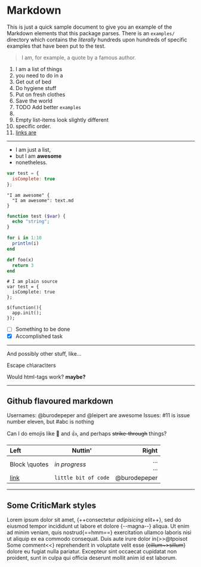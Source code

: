 # Markdown #

This is just a quick sample document to give you an example of the Markdown elements that this package parses. There is an `examples/` directory which contains the _literally_ hundreds upon hundreds of specific examples that have been put to the test.

> I am, for example, a quote by a famous author.

1. I am a list of things
2. you need to do in a
  1. Get out of bed
  2. Do hygiene stuff
  3. Put on fresh clothes
  4. Save the world
  5. TODO Add better `examples`
  6.
  7. Empty list-items look slightly different
3. specific order.
4. [links are](</a thing too>)

---

- I am just a list,
- but I am **awesome**
- nonetheless.

```javascript
var test = {
  isComplete: true
};
```

```ass
"I am awesome" {
  "I am awesome": text.md
}
```

``` php
function test ($var) {
  echo "string";
}
```

~~~ julia hide=true
for i in 1:10
  println(i)
end
~~~

~~~    ruby startline=3 $%@#$
def foo(x)
  return 3
end
~~~

```
# I am plain source
var test = {
  isComplete: true
};
```

~~~
$(function(){
  app.init();
});
~~~

- [ ] Something to be done
- [x] Accomplished task

<!-- And of course comments work! -->
<!--
Also multiline comments, because that's the whole point.
-->

---

And possibly other stuff, like...

Escape ch\arac\ters

Would html-tags work? <strong class="test" id='andere test' data-id='item-14'>maybe?</strong>

<script type="text/javascript"></script>

---

## Github flavoured markdown

Usernames: @burodepeper and @leipert are awesome
Issues: #11 is issue number eleven, but #abc is nothing

Can I do emojis like :banana: and :+1:, and perhaps ~~strike-through~~ things?

| Left | **Nuttin'** | Right |
| :------- | ----- | -------: |
| Block \quotes | _in progress_ | ...<div class='test'>... |
| [link](/link) | `little bit of code` | @burodepeper |

---

## Some CriticMark styles

Lorem ipsum dolor sit amet, {++consectetur *adipisicing* elit++}, sed do eiusmod tempor incididunt ut labore et dolore {--magna--} aliqua. Ut enim ad minim veniam, quis nostrud{==hmm==} exercitation ullamco laboris nisi ut aliquip ex ea commodo consequat. Duis aute irure dolor in{>>@tpoisot Some comment<<} reprehenderit in voluptate velit esse {~~cillum~>sillum~~} dolore eu fugiat nulla pariatur. Excepteur sint occaecat cupidatat non proident, sunt in culpa qui officia deserunt mollit anim id est laborum.
